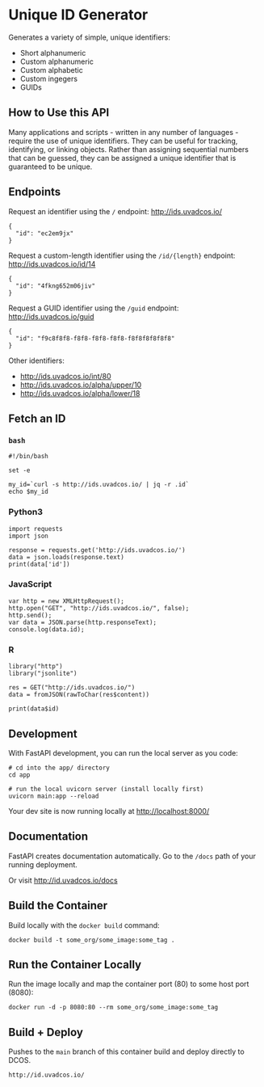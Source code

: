 # Unique ID Generator

Generates a variety of simple, unique identifiers:

- Short alphanumeric
- Custom alphanumeric
- Custom alphabetic
- Custom ingegers
- GUIDs

## How to Use this API

Many applications and scripts - written in any number of languages - require the use of unique identifiers.
They can be useful for tracking, identifying, or linking objects. Rather than assigning sequential numbers
that can be guessed, they can be assigned a unique identifier that is guaranteed to be unique.

## Endpoints
Request an identifier using the `/` endpoint: http://ids.uvadcos.io/

    {
      "id": "ec2em9jx"
    }

Request a custom-length identifier using the `/id/{length}` endpoint: http://ids.uvadcos.io/id/14

    {   
      "id": "4fkng652m06jiv"
    }

Request a GUID identifier using the `/guid` endpoint: http://ids.uvadcos.io/guid

    {
      "id": "f9c8f8f8-f8f8-f8f8-f8f8-f8f8f8f8f8f8"
    }

Other identifiers:

- http://ids.uvadcos.io/int/80
- http://ids.uvadcos.io/alpha/upper/10
- http://ids.uvadcos.io/alpha/lower/18

## Fetch an ID

### `bash`

    #!/bin/bash

    set -e

    my_id=`curl -s http://ids.uvadcos.io/ | jq -r .id`
    echo $my_id


### Python3

    import requests
    import json

    response = requests.get('http://ids.uvadcos.io/')
    data = json.loads(response.text)
    print(data['id'])


### JavaScript

    var http = new XMLHttpRequest();
    http.open("GET", "http://ids.uvadcos.io/", false);
    http.send();
    var data = JSON.parse(http.responseText);
    console.log(data.id);


### R

    library("http")
    library("jsonlite")

    res = GET("http://ids.uvadcos.io/")
    data = fromJSON(rawToChar(res$content))
    
    print(data$id)

## Development
With FastAPI development, you can run the local server as you code:
```
# cd into the app/ directory
cd app

# run the local uvicorn server (install locally first)
uvicorn main:app --reload
```
Your dev site is now running locally at [http://localhost:8000/](http://localhost:8000/)

## Documentation

FastAPI creates documentation automatically. Go to the `/docs` path of your running deployment.

Or visit http://id.uvadcos.io/docs


## Build the Container

Build locally with the `docker build` command:
```
docker build -t some_org/some_image:some_tag .
```

## Run the Container Locally

Run the image locally and map the container port (80) to some host port (8080):
```
docker run -d -p 8080:80 --rm some_org/some_image:some_tag
```

## Build + Deploy

Pushes to the `main` branch of this container build and deploy directly to DCOS.

    http://id.uvadcos.io/
